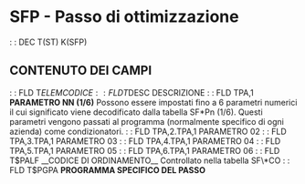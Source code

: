 # SFP - Passo di ottimizzazione
 :  : DEC T(ST) K(SFP)
## CONTENUTO DEI CAMPI
 :  : FLD T$ELEM CODICE
 :  : FLD T$DESC DESCRIZIONE
 :  : FLD TPA,1  __PARAMETRO NN (1/6)__
Possono essere impostati fino a 6 parametri numerici il cui significato viene decodificato dalla tabella SF\*Pn (1/6).
Questi parametri vengono passati al programma (normalmente specifico di ogni azienda) come condizionatori.
 :  : FLD TPA,2.TPA,1 PARAMETRO 02
 :  : FLD TPA,3.TPA,1 PARAMETRO 03
 :  : FLD TPA,4.TPA,1 PARAMETRO 04
 :  : FLD TPA,5.TPA,1 PARAMETRO 05
 :  : FLD TPA,6.TPA,1 PARAMETRO 06
 :  : FLD T$PALF __CODICE DI ORDINAMENTO__
Controllato nella tabella SF\*CO
 :  : FLD T$PGPA __PROGRAMMA SPECIFICO DEL PASSO__

